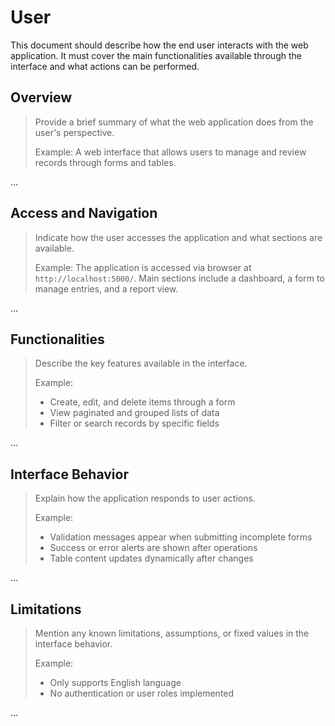 # User

This document should describe how the end user interacts with the web application. It must cover the main functionalities available through the interface and what actions can be performed.

## Overview

> Provide a brief summary of what the web application does from the user's perspective.
> 
> Example:
> A web interface that allows users to manage and review records through forms and tables.

...

## Access and Navigation

> Indicate how the user accesses the application and what sections are available.
> 
> Example:
> The application is accessed via browser at `http://localhost:5000/`. Main sections include a dashboard, a form to manage entries, and a report view.

...

## Functionalities

> Describe the key features available in the interface.
> 
> Example:
> - Create, edit, and delete items through a form
> - View paginated and grouped lists of data
> - Filter or search records by specific fields

...

## Interface Behavior

> Explain how the application responds to user actions.
> 
> Example:
> - Validation messages appear when submitting incomplete forms
> - Success or error alerts are shown after operations
> - Table content updates dynamically after changes

...

## Limitations

> Mention any known limitations, assumptions, or fixed values in the interface behavior.
> 
> Example:
> - Only supports English language
> - No authentication or user roles implemented

...
